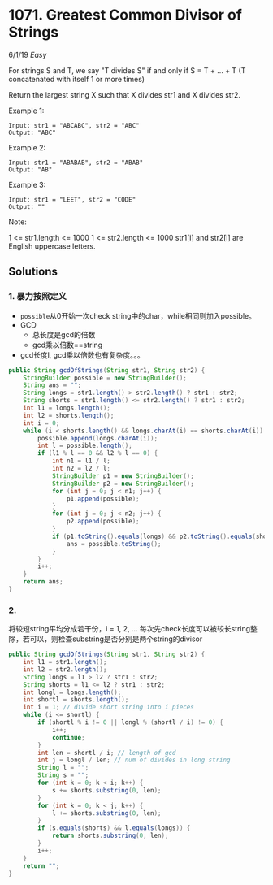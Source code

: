 # 1071. Greatest Common Divisor of Strings
6/1/19
*Easy*

For strings S and T, we say "T divides S" if and only if S = T + ... + T  (T concatenated with itself 1 or more times)

Return the largest string X such that X divides str1 and X divides str2.



Example 1:
```
Input: str1 = "ABCABC", str2 = "ABC"
Output: "ABC"
```
Example 2:
```
Input: str1 = "ABABAB", str2 = "ABAB"
Output: "AB"
```
Example 3:
```
Input: str1 = "LEET", str2 = "CODE"
Output: ""
```

Note:

1 <= str1.length <= 1000
1 <= str2.length <= 1000
str1[i] and str2[i] are English uppercase letters.

## Solutions
### 1. 暴力按照定义
- `possible`从0开始一次check string中的char，while相同则加入possible。
- GCD
  - 总长度是gcd的倍数
  - gcd乘以倍数==string
- gcd长度l, gcd乘以倍数也有复杂度。。。
```Java
public String gcdOfStrings(String str1, String str2) {
    StringBuilder possible = new StringBuilder();
    String ans = "";
    String longs = str1.length() > str2.length() ? str1 : str2;
    String shorts = str1.length() <= str2.length() ? str1 : str2;
    int l1 = longs.length();
    int l2 = shorts.length();
    int i = 0;
    while (i < shorts.length() && longs.charAt(i) == shorts.charAt(i)) {
        possible.append(longs.charAt(i));
        int l = possible.length();
        if (l1 % l == 0 && l2 % l == 0) {
            int n1 = l1 / l;
            int n2 = l2 / l;
            StringBuilder p1 = new StringBuilder();
            StringBuilder p2 = new StringBuilder();
            for (int j = 0; j < n1; j++) {
                p1.append(possible);
            }
            for (int j = 0; j < n2; j++) {
                p2.append(possible);
            }
            if (p1.toString().equals(longs) && p2.toString().equals(shorts)) {
                ans = possible.toString();
            }
        }
        i++;
    }
    return ans;
}
```

### 2.
将较短string平均分成若干份，i = 1, 2, ...
每次先check长度可以被较长string整除，若可以，则检查substring是否分别是两个string的divisor
```Java
public String gcdOfStrings(String str1, String str2) {
    int l1 = str1.length();
    int l2 = str2.length();
    String longs = l1 > l2 ? str1 : str2;
    String shorts = l1 <= l2 ? str1 : str2;
    int longl = longs.length();
    int shortl = shorts.length();
    int i = 1; // divide short string into i pieces
    while (i <= shortl) {
        if (shortl % i != 0 || longl % (shortl / i) != 0) {
            i++;
            continue;
        }
        int len = shortl / i; // length of gcd
        int j = longl / len; // num of divides in long string
        String l = "";
        String s = "";
        for (int k = 0; k < i; k++) {
            s += shorts.substring(0, len);
        }
        for (int k = 0; k < j; k++) {
            l += shorts.substring(0, len);
        }
        if (s.equals(shorts) && l.equals(longs)) {
            return shorts.substring(0, len);
        }
        i++;
    }
    return "";
}
```
